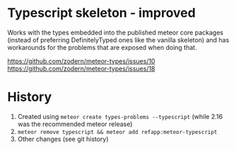 # Typescript skeleton - improved

Works with the types embedded into the published meteor core packages (instead of preferring DefinitelyTyped ones like the vanilla skeleton) and has workarounds
for the problems that are exposed when doing that.

https://github.com/zodern/meteor-types/issues/10
https://github.com/zodern/meteor-types/issues/18

# History

1. Created using `meteor create types-problems --typescript` (while 2.16 was the recommended meteor release)
1. `meteor remove typescript && meteor add refapp:meteor-typescript`
1. Other changes (see git history) 
